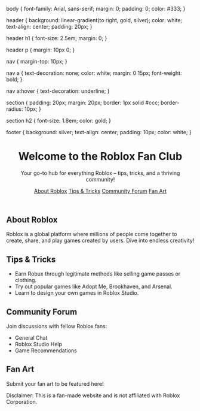 body {
  font-family: Arial, sans-serif;
  margin: 0;
  padding: 0;
  color: #333;
}

header {
  background: linear-gradient(to right, gold, silver);
  color: white;
  text-align: center;
  padding: 20px;
}

header h1 {
  font-size: 2.5em;
  margin: 0;
}

header p {
  margin: 10px 0;
}

nav {
  margin-top: 10px;
}

nav a {
  text-decoration: none;
  color: white;
  margin: 0 15px;
  font-weight: bold;
}

nav a:hover {
  text-decoration: underline;
}

section {
  padding: 20px;
  margin: 20px;
  border: 1px solid #ccc;
  border-radius: 10px;
}

section h2 {
  font-size: 1.8em;
  color: gold;
}

footer {
  background: silver;
  text-align: center;
  padding: 10px;
  color: white;
}

<!DOCTYPE html>
<html lang="en">
<head>
  <meta charset="UTF-8">
  <meta name="viewport" content="width=device-width, initial-scale=1.0">
  <title>Roblox Fan Club</title>
  <link rel="stylesheet" href="styles.css">
</head>
<body>
  <header>
    <h1>Welcome to the Roblox Fan Club</h1>
    <p>Your go-to hub for everything Roblox – tips, tricks, and a thriving community!</p>
    <nav>
      <a href="#about">About Roblox</a>
      <a href="#tips">Tips & Tricks</a>
      <a href="#forum">Community Forum</a>
      <a href="#fan-art">Fan Art</a>
    </nav>
  </header>

  <section id="about">
    <h2>About Roblox</h2>
    <p>Roblox is a global platform where millions of people come together to create, share, and play games created by users. Dive into endless creativity!</p>
  </section>

  <section id="tips">
    <h2>Tips & Tricks</h2>
    <ul>
      <li>Earn Robux through legitimate methods like selling game passes or clothing.</li>
      <li>Try out popular games like Adopt Me, Brookhaven, and Arsenal.</li>
      <li>Learn to design your own games in Roblox Studio.</li>
    </ul>
  </section>

  <section id="forum">
    <h2>Community Forum</h2>
    <p>Join discussions with fellow Roblox fans:</p>
    <ul>
      <li>General Chat</li>
      <li>Roblox Studio Help</li>
      <li>Game Recommendations</li>
    </ul>
  </section>

  <section id="fan-art">
    <h2>Fan Art</h2>
    <p>Submit your fan art to be featured here!</p>
  </section>

  <footer>
    <p>Disclaimer: This is a fan-made website and is not affiliated with Roblox Corporation.</p>
  </footer>
</body>
</html>

